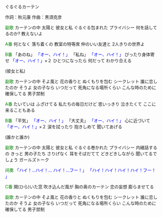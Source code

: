 ぐるぐるカーテン

作詞：秋元康
作曲：黒須克彦

<font color=green>副歌</font>
カーテンの中
太陽と
彼女と私
ぐるぐる包まれた
プライバシー
何を話してるのか?
教えないよ

<font color=green>A番</font>
何となく
落ち着くの
教室の特等席
仲のいい友達と
2人きりの世界よ

<font color=green>B番</font>
「あのね」 <font color=blue>「オー、ハイ！」</font>
「私ね」 <font color=blue>「オー、ハイ！」</font>
ぴったり身体寄せ <font color=blue>「オー、ハイ！」</font>×２ 
ひとつになったら
何だって
わかり合える

(彼女と私)

<font color=green>副歌</font>
カーテンの中
そよ風と
花の香りと
ぬくもりを包む
シークレット
誰に恋したのか
そうよ
女の子なら
いつだって
死角になる場所くらい
こんな時のために
確保してる
男子禁制

<font color=green>A番</font>
たいていは
ふざけてる
私たちの毎日だけど
思いっきり
泣きたくて
ここに来ることもある

<font color=green>B番</font>
「平気」 <font color=blue>「オー、ハイ！」</font>
「大丈夫」 <font color=blue>「オー、ハイ！」</font>
心に近づいて <font color=blue>「オー、ハイ！」</font>×２ 
涙を拭ったり
抱きしめて
聞いてあげる

(誰かと誰か)

<font color=green>副歌</font>
カーテンの中
太陽と
彼女と私
ぐるぐる巻かれた
プライバシー
内緒話するの
きっと
男の子たち
さりげなく
耳をそばだてて
どきどきしながら
聞いてるでしょう
ガールズトーク

<font color=green>间奏</font>
<font color=blue>「ハイ！...ハイ！... ハイ！...フー！」</font>
<font color=blue>「ハイ！ハイ！ハイ！ハイ！フー！ 」</font>

<font color=green>C番</font>
開(ひら)いた窓
吹き込んだ風が
胸の奥のカーテン
恋の妄想
膨らませてる

<font color=green>副歌</font>
カーテンの中
そよ風と
花の香りと
ぬくもりを包む
シークレット
誰に恋したのか
そうよ
女の子なら
いつだって
死角になる場所くらい
こんな時のために
確保してる
男子禁制